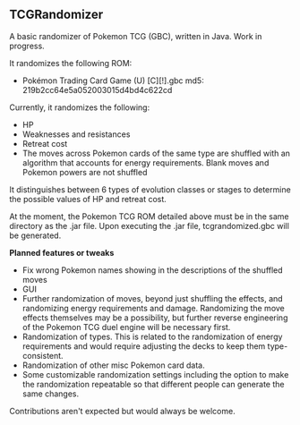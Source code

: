 ## TCGRandomizer
A basic randomizer of Pokemon TCG (GBC), written in Java. Work in progress.

It randomizes the following ROM:
* Pokémon Trading Card Game (U) [C][!].gbc md5: 219b2cc64e5a052003015d4bd4c622cd

Currently, it randomizes the following:
* HP
* Weaknesses and resistances
* Retreat cost
* The moves across Pokemon cards of the same type are shuffled with an algorithm that accounts for energy requirements. Blank moves and Pokemon powers are not shuffled

It distinguishes between 6 types of evolution classes or stages to determine the possible values of HP and retreat cost.

At the moment, the Pokemon TCG ROM detailed above must be in the same directory as the .jar file. Upon executing the .jar file, tcgrandomized.gbc will be generated.

<b>Planned features or tweaks</b>
* Fix wrong Pokemon names showing in the descriptions of the shuffled moves
* GUI
* Further randomization of moves, beyond just shuffling the effects, and randomizing energy requirements and damage. Randomizing the move effects themselves may be a possibility, but further reverse engineering of the Pokemon TCG duel engine will be necessary first.
* Randomization of types. This is related to the randomization of energy requirements and would require adjusting the decks to keep them type-consistent. 
* Randomization of other misc Pokemon card data.
* Some customizable randomization settings including the option to make the randomization repeatable so that different people can generate the same changes.

Contributions aren't expected but would always be welcome.
